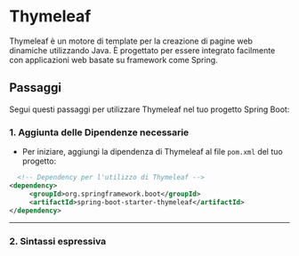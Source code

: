 # Thymeleaf
Thymeleaf è un motore di template per la creazione di pagine web dinamiche utilizzando Java. È progettato per essere integrato facilmente con applicazioni web basate su framework come Spring.
## Passaggi

Segui questi passaggi per utilizzare Thymeleaf nel tuo progetto Spring Boot:

### 1. Aggiunta delle Dipendenze necessarie

- Per iniziare, aggiungi la dipendenza di Thymeleaf al file `pom.xml` del tuo progetto:

```xml
  <!-- Dependency per l'utilizzo di Thymeleaf -->
<dependency>
     <groupId>org.springframework.boot</groupId>
     <artifactId>spring-boot-starter-thymeleaf</artifactId>
</dependency>

```
***

### 2. Sintassi espressiva
